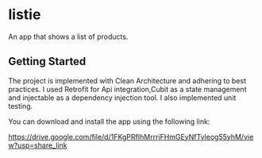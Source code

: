 # listie

An app that shows a list of products.

## Getting Started

The project is implemented with Clean Architecture and adhering to best practices.
I used Retrofit for Api integration,Cubit as a state management and injectable as a dependency injection tool. I also implemented unit testing.

You can download and install the app using the following link:

https://drive.google.com/file/d/1FKgPRfIhMrrrjFHmGEyNfTyleog55yhM/view?usp=share_link




